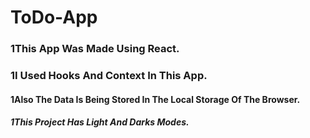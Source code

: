 # ToDo-App
### 1This App Was Made Using React.
### 1I Used Hooks And Context In This App.
#### 1Also The Data Is Being Stored In The Local Storage Of The Browser.
##### 1This Project Has Light And Darks Modes.
